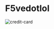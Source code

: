 # F5vedotlol
![credit-card]([https://github.com/F5vedotlol/F5vedotlol/assets/169186185/6a6d846b-d8f7-4e55-8ad8-412ae0a6c6ef](https://cdn.nest.rip/uploads/977755da-244d-4763-ba67-ca60be7f92d7.png))
